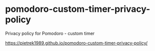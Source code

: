 # pomodoro-custom-timer-privacy-policy
Privacy policy for Pomodoro -  custom timer

https://pietrek1989.github.io/pomodoro-custom-timer-privacy-policy/
